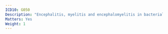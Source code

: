 ```yaml
---
ICD10: G050
Description: "Encephalitis, myelitis and encephalomyelitis in bacterial diseases classified elsewhere"
Matters: Yes
Weight: 1
---
```

